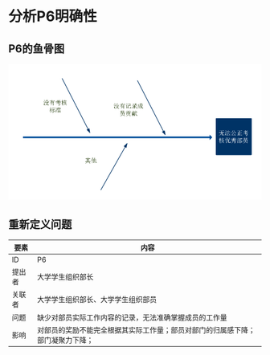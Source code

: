# 分析P6明确性

## P6的鱼骨图

![](/img/fishbone/fishbone-P6.png)

## 重新定义问题

| 要素 | 内容 |
| --- | --- |
| ID | P6 |
| 提出者 | 大学学生组织部长 |
| 关联者 | 大学学生组织部长、大学学生组织部员 |
| 问题 | 缺少对部员实际工作内容的记录，无法准确掌握成员的工作量 |
| 影响 | 对部员的奖励不能完全根据其实际工作量；部员对部门的归属感下降；部门凝聚力下降； |

